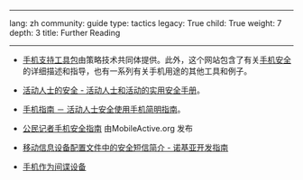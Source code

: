 

---

lang: zh
community: guide
type: tactics
legacy: True
child: True
weight: 7
depth: 3
title: Further Reading

---

* [手机支持工具包](http://mobiles.tacticaltech.org/)由策略技术共同体提供。此外，这个网站包含了有关[手机安全](http://wiki.mobiles.tacticaltech.org/index.php/Security)的详细描述和指导，也有一系列有关手机用途的其他工具和例子。

* [活动人士的安全 - 活动人士和活动的实用安全手册](http://www.activistsecurity.org/)。

* [手机指南 － 活动人士安全使用手机简明指南](http://www.freebeagles.org/articles/mobile_phones.html)。

* [公民记者手机安全指南](http://mobileactive.org/mobilesecurity-citizenjournalism) 由MobileActive.org 发布

* [移动信息设备配置文件中的安全短信简介 - 诺基亚开发指南](http://sw.nokia.com/id/5274b81c-12d0-43bb-8d89-26f6a1ae111f/A_Brief_Introduction_to_Secure_SMS_Messaging_in_MIDP_en.pdf)

* [手机作为间谍设备](http://www.mysecured.com/?p=127)




